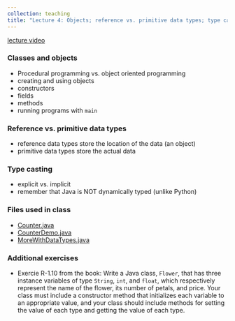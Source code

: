 ```yaml
---
collection: teaching
title: "Lecture 4: Objects; reference vs. primitive data types; type casting"
---
```


[lecture video]()


### Classes and objects
* Procedural programming vs. object oriented programming
* creating and using objects
* constructors
* fields
* methods
* running programs with `main`

### Reference vs. primitive data types
* reference data types store the location of the data (an object)
* primitive data types store the actual data

### Type casting
* explicit vs. implicit
* remember that Java is NOT dynamically typed (unlike Python)


### Files used in class
* [Counter.java](https://lgw2.github.io/teaching/csci132-fall-2022/lectures/Counter.java)
* [CounterDemo.java](https://lgw2.github.io/teaching/csci132-fall-2022/lectures/CounterDemo.java)
* [MoreWithDataTypes.java](https://lgw2.github.io/teaching/csci132-fall-2022/lectures/MoreWithDataTypes.java)

### Additional exercises

* Exercie R-1.10 from the book: Write a Java class, `Flower`, that has three
	instance variables of type `String`, `int`, and `float`, which respectively
	represent the name of the flower, its number of petals, and price. Your
	class must include a constructor method that initializes each variable to
	an appropriate value, and your class should include methods for setting the
	value of each type and getting the value of each type.

